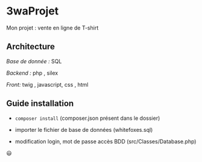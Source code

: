 # 3waProjet

Mon projet : vente en ligne de T-shirt

Architecture
--

*Base de donnée :* SQL

*Backend :* php , silex
 
*Front:* twig , javascript, css , html



Guide installation 
--

* `composer install`  (composer.json présent dans le dossier)

* importer le fichier de base de données (whitefoxes.sql)

* modification login, mot de passe accès BDD (src/Classes/Database.php)

:smiley: